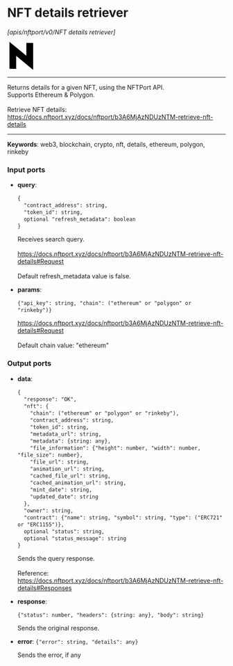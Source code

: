 # NFT details retriever

_[apis/nftport/v0/NFT details retriever]_

![icon](</assets/icons/352b98b2-6df6-4a21-93e1-a31cf5b9311d.png>)

---

Returns details for a given NFT, using the NFTPort API.<br>
Supports Ethereum & Polygon.<br>
<br>
Retrieve NFT details:<br>
https://docs.nftport.xyz/docs/nftport/b3A6MjAzNDUzNTM-retrieve-nft-details<br>

---

__Keywords__: web3, blockchain, crypto, nft, details, ethereum, polygon, rinkeby

### Input ports

* __query__: 
    ```
    {
      "contract_address": string,
      "token_id": string,
      optional "refresh_metadata": boolean
    }
    ```

    Receives search query.<br>
    <br>
    https://docs.nftport.xyz/docs/nftport/b3A6MjAzNDUzNTM-retrieve-nft-details#Request<br>
    <br>
    Default refresh_metadata value is false.<br>


* __params__: 
    ```
    {"api_key": string, "chain": ("ethereum" or "polygon" or "rinkeby")}
    ```

    https://docs.nftport.xyz/docs/nftport/b3A6MjAzNDUzNTM-retrieve-nft-details#Request<br>
    <br>
    Default chain value: "ethereum"<br>

### Output ports

* __data__: 
    ```
    {
      "response": "OK",
      "nft": {
        "chain": ("ethereum" or "polygon" or "rinkeby"),
        "contract_address": string,
        "token_id": string,
        "metadata_url": string,
        "metadata": {string: any},
        "file_information": {"height": number, "width": number, "file_size": number},
        "file_url": string,
        "animation_url": string,
        "cached_file_url": string,
        "cached_animation_url": string,
        "mint_date": string,
        "updated_date": string
      },
      "owner": string,
      "contract": {"name": string, "symbol": string, "type": ("ERC721" or "ERC1155")},
      optional "status": string,
      optional "status_message": string
    }
    ```

    Sends the query response.<br>
    <br>
    Reference:<br>
    https://docs.nftport.xyz/docs/nftport/b3A6MjAzNDUzNTM-retrieve-nft-details#Responses<br>


* __response__: 
    ```
    {"status": number, "headers": {string: any}, "body": string}
    ```

    Sends the original response.<br>


* __error__: ` {"error": string, "details": any} `

    Sends the error, if any<br>

